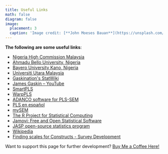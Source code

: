 ```yaml
---
title: Useful Links
math: false
diagram: false
image:
  placement: 3
  caption: 'Image credit: [**John Moeses Bauan**](https://unsplash.com/photos/OGZtQF8iC0g)'
---
```


**The following are some useful links**:
* [Nigeria High Commission Malaysia](https://www.nigeria.org.my)
* [Ahmadu Bello University, Nigeria](https://www.abu.edu.ng)
* [Bayero University Kano, Nigeria](https://www.buk.edu.ng)
* [Universiti Utara Malaysia](http://www.uum.edu.my)
* [Gaskination's StatWiki](http://statwiki.kolobkreations.com)
* [James Gaskin – YouTube](http://tiny.cc/lys1tz)
* [SmartPLS](https://www.smartpls.com)
* [WarpPLS](http://www.warppls.com)
* [ADANCO software for PLS-SEM](https://www.composite-modeling.com)
* [PLS en español](https://www.facebook.com/groups/PLShispano)
* [mySEM](https://www.facebook.com/groups/mysem)
* [The R Project for Statistical Computing](https://www.r-project.org)
* [Jamovi: Free and Open Statistical Software](https://www.jamovi.org)
* [JASP open-source statistics program](https://jasp-stats.org)
* [Wikipedia]( https://en.wikipedia.org/wiki/Main_Page)
* [Finding scales for Constructs - Survey Development]( https://inn.theorizeit.org)


Want to support this page for further development? [Buy Me a Coffee Here!]( https://paypal.me/KabiruKura)
